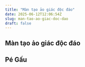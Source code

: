 ```yaml
---
title: "Màn tạo ảo giác độc đáo"
date: 2025-06-12T12:06:54Z
slug: man-tao-ao-giac-doc-dao
draft: false
---
```


## Màn tạo ảo giác độc đáo

## Pé Gấu

